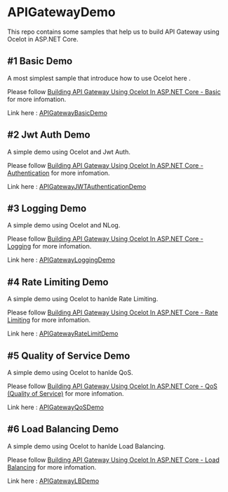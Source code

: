 # APIGatewayDemo

This repo contains some samples that help us to build API Gateway using Ocelot in ASP.NET Core.

## #1 Basic Demo

A most simplest sample that introduce how to use Ocelot here .

Please follow [Building API Gateway Using Ocelot In ASP.NET Core - Basic](http://www.c-sharpcorner.com/article/building-api-gateway-using-ocelot-in-asp-net-core/) for more infomation.

Link here : [APIGatewayBasicDemo](https://github.com/catcherwong-archive/APIGatewayDemo/tree/master/APIGatewayBasicDemo)

## #2 Jwt Auth Demo

A simple demo using Ocelot and Jwt Auth.

Please follow [Building API Gateway Using Ocelot In ASP.NET Core - Authentication](http://www.c-sharpcorner.com/article/building-api-gateway-using-ocelot-in-asp-net-core-part-two/) for more infomation.

Link here : [APIGatewayJWTAuthenticationDemo](https://github.com/catcherwong-archive/APIGatewayDemo/tree/master/APIGatewayJWTAuthenticationDemo)

## #3 Logging Demo

A simple demo using Ocelot and NLog.

Please follow [Building API Gateway Using Ocelot In ASP.NET Core - Logging](http://www.c-sharpcorner.com/article/building-api-gateway-using-ocelot-in-asp-net-core-part-three-logging2/) for more infomation.

Link here : [APIGatewayLoggingDemo](https://github.com/catcherwong-archive/APIGatewayDemo/tree/master/APIGatewayLoggingDemo)

## #4 Rate Limiting Demo

A simple demo using Ocelot to hanlde Rate Limiting.

Please follow [Building API Gateway Using Ocelot In ASP.NET Core - Rate Limiting](http://www.c-sharpcorner.com/article/building-api-gateway-using-ocelot-in-asp-net-core-rate-limiting-part-four/) for more infomation.

Link here : [APIGatewayRateLimitDemo](https://github.com/catcherwong-archive/APIGatewayDemo/tree/master/APIGatewayRateLimitDemo)

## #5 Quality of Service Demo

A simple demo using Ocelot to hanlde QoS.

Please follow [Building API Gateway Using Ocelot In ASP.NET Core - QoS (Quality of Service)](https://www.c-sharpcorner.com/article/building-api-gateway-using-ocelot-in-asp-net-core-qos/) for more infomation.

Link here : [APIGatewayQoSDemo](https://github.com/catcherwong-archive/APIGatewayDemo/tree/master/APIGatewayQoSDemo)

## #6 Load Balancing Demo

A simple demo using Ocelot to hanlde Load Balancing.

Please follow [	
Building API Gateway Using Ocelot In ASP.NET Core - Load Balancing](https://www.c-sharpcorner.com/article/building-api-gateway-using-ocelot-in-asp-net-core-load-balancing/) for more infomation.

Link here : [APIGatewayLBDemo](https://github.com/catcherwong-archive/APIGatewayDemo/tree/master/APIGatewayLBDemo)